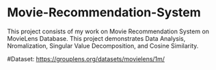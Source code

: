 # Movie-Recommendation-System

This project consists of my work on Movie Recommendation System on MovieLens Database. This project demonstrates Data Analysis, Nromalization, Singular Value Decomposition, and Cosine Similarity.

#Dataset: https://grouplens.org/datasets/movielens/1m/
